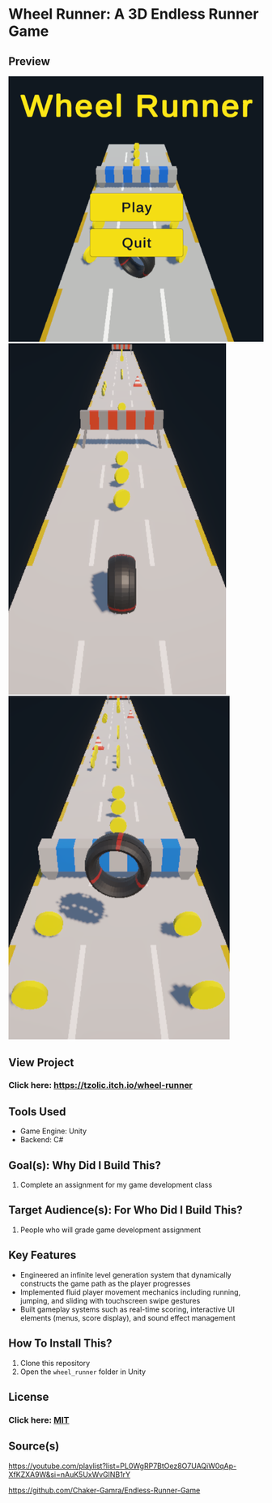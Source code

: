 # Wheel Runner: A 3D Endless Runner Game

## Preview

![](readme/1.png)
![](readme/2.png)
![](readme/3.png)

## View Project

### Click here: https://tzolic.itch.io/wheel-runner

## Tools Used

- Game Engine: Unity
- Backend: C#

## Goal(s): Why Did I Build This?

1. Complete an assignment for my game development class

## Target Audience(s): For Who Did I Build This?

1. People who will grade game development assignment

## Key Features

- Engineered an infinite level generation system that dynamically constructs the game path as the player progresses
- Implemented fluid player movement mechanics including running, jumping, and sliding with touchscreen swipe gestures
- Built gameplay systems such as real-time scoring, interactive UI elements (menus, score display), and sound effect management

## How To Install This?

1. Clone this repository
2. Open the `wheel_runner` folder in Unity

## License

### Click here: [MIT](LICENSE)

## Source(s)

https://youtube.com/playlist?list=PL0WgRP7BtOez8O7UAQiW0qAp-XfKZXA9W&si=nAuK5UxWvGlNB1rY

https://github.com/Chaker-Gamra/Endless-Runner-Game